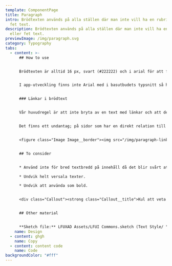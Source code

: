 ```yaml
---
template: ComponentPage
title: Paragraph
intro: Brödtexten används på alla ställen där man inte vill ha en rubrik eller
  fet text.
description: Brödtexten används på alla ställen där man inte vill ha en rubrik
  eller fet text.
previewImage: /img/paragraph.svg
category: Typography
tabs:
  - content: >-
      ## How to use


      Brödtexten är alltid 16 px, svart (#222222) och i arial för att få så bra läsbarhet som möjligt. 


      I app-utveckling finns inte Arial med i basutbudets typsnitt så här använder vi Roboto för Android och San Fransisco för iOS.


      ### Länkar i brödtext


      Vår huvudregel är att inte bryta av en text med länkar och att de ska placeras under ett stycke för att inte avbryta läsaren i textflödet med massa länkar. 


      Det finns ett undantag; på sidor som har en direkt relation till en produktsida får man länka första gången produkten namnges i en brödtexten under ingressen. Texten ska vara starkt kopplad till produkten man länkar till. 


      <figure class="Image Image__border"><img src="/img/paragraph-links.png" srcset="/img/paragraph-links.png 2x" alt="An exception from the rule"><figcaption><div class="Image__caption"></div></figcaption></figure>


      ## To consider


      * Använd inte för bred textbredd på innehåll då det blir svårt att följa med i texterna och hitta tillbaka till vilken rad jag ska börja läsa på under. En bra tumregel är att hålla sig till 65-85 tecken.

      * Undvik helt versala texter.

      * Undvik att använda som bold.


      <div class="Callout"><strong class="Callout__title">Kul att veta </strong><p class="Callout__text">Den största delen information på en webbplats är vanligtvis textbaserad Därför har vi under åren ökat vår storlek på brödtexten för att förbättra läsbarheten. 2012 hade vi brödtext på 12 px och 2014 ökades den till 14 px och nu sedan 2016 har vi ökat ännu mer till en brödtext på 16 px.</p></div>


      ## Other material


      **Sketch file:** LFUXAD Assets/LFUI Commons.sketch (Text Style/ "Body")
    name: Design
  - content: ghgh
    name: Copy
  - content: content code
    name: Code
backgroundColor: "#fff"
---
```

